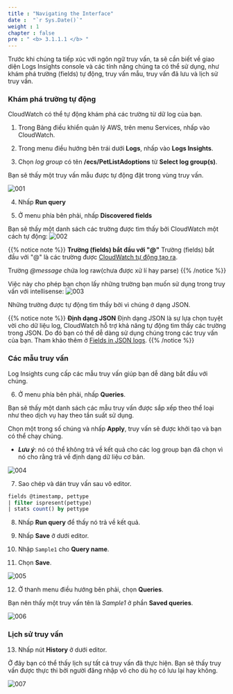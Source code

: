 ```yaml
---
title : "Navigating the Interface"
date :  "`r Sys.Date()`" 
weight : 1 
chapter : false
pre : " <b> 3.1.1.1 </b> "
---
```


Trước khi chúng ta tiếp xúc với ngôn ngữ truy vấn, ta sẽ cần biết về giao diện Logs Insights console và các tính năng chúng ta có thể sử dụng, như khám phá trường (fields) tự động, truy vấn mẫu, truy vấn đã lưu và lịch sử truy vấn. 

### Khám phá trường tự động

CloudWatch có thể tự động khám phá các trường từ dữ log của bạn.

1. Trong Bảng điều khiển quản lý AWS, trên menu Services, nhấp vào CloudWatch.

2. Trong menu điều hướng bên trái dưới **Logs**, nhấp vào **Logs Insights**.

3. Chọn *log group* có tên **/ecs/PetListAdoptions** từ **Select log group(s)**.

Bạn sẽ thấy một truy vấn mẫu được tự động đặt trong vùng truy vấn.

![001](/images/3.native_observe/3.1-logs/3.1.1-log_insight/3.1.1.1-interface/001.png)

4. Nhấp **Run query**

5. Ở menu phía bên phải, nhấp **Discovered fields**

Bạn sẽ thấy một danh sách các trường được tìm thấy bởi CloudWatch một cách tự động:
![002](/images/3.native_observe/3.1-logs/3.1.1-log_insight/3.1.1.1-interface/002.png)


{{% notice note %}}
**Trường (fields) bắt đầu với "@"** 
Trường (fields) bắt đầu với "@" là các trường được [CloudWatch tự động tạo ra](https://docs.aws.amazon.com/AmazonCloudWatch/latest/logs/CWL_AnalyzeLogData-discoverable-fields.html).

Trường *@message* chứa log raw(chưa được xử lí hay parse)
{{% /notice %}}

Việc này cho phép bạn chọn lấy những trường bạn muốn sử dụng trong truy vấn với intellisense:
![003](/images/3.native_observe/3.1-logs/3.1.1-log_insight/3.1.1.1-interface/003.png)

Những trường được tự động tìm thấy bởi vì chúng ở dạng JSON.

{{% notice note %}}
**Định dạng JSON** 
Định dạng JSON là sự lựa chọn tuyệt vời cho dữ liệu log, CloudWatch hỗ trợ khả năng tự động tìm thấy các trường trong JSON. Do đó bạn có thể dễ dàng sử dụng chúng trong các truy vấn của bạn.
Tham khảo thêm ở [Fields in JSON logs](https://docs.aws.amazon.com/AmazonCloudWatch/latest/logs/CWL_AnalyzeLogData-discoverable-fields.html).
{{% /notice %}}

### Các mẫu truy vấn

Log Insights cung cấp các mẫu truy vấn giúp bạn dễ dàng bắt đầu với chúng.

6. Ở menu phía bên phải, nhấp **Queries**.

Bạn sẽ thấy một danh sách các mẫu truy vấn được sắp xếp theo thể loại như theo dịch vụ hay theo tần suất sử dụng.

Chọn một trong số chúng và nhấp **Apply**, truy vấn sẽ được khởi tạo và bạn có thể chạy chúng.

- ***Lưu ý***: nó có thể không trả về kết quả cho các log group bạn đã chọn vì nó cho rằng trả về định dạng dữ liệu cơ bản.

![004](/images/3.native_observe/3.1-logs/3.1.1-log_insight/3.1.1.1-interface/004.png)

7. Sao chép và dán truy vấn sau vô editor.

```sql
fields @timestamp, pettype
| filter ispresent(pettype)
| stats count() by pettype
```

8. Nhấp **Run query** để thấy nó trả về kết quả.

9. Nhấp **Save** ở dưới editor.

10. Nhập `Sample1` cho **Query name**.

11. Chọn **Save**.

![005](/images/3.native_observe/3.1-logs/3.1.1-log_insight/3.1.1.1-interface/005.png)

12. Ở thanh menu điều hướng bên phải, chọn **Queries**.

Bạn nên thấy một truy vấn tên là *Sample1* ở phần **Saved queries**.

![006](/images/3.native_observe/3.1-logs/3.1.1-log_insight/3.1.1.1-interface/006.png)

### Lịch sử truy vấn

13. Nhấp nút **History** ở dưới editor.

Ở đây bạn có thể thấy lịch sự tất cả truy vấn đã thực hiện. Bạn sẽ thấy truy vấn được thực thi bởi người đăng nhập vô cho dù họ có lưu lại hay không.

![007](/images/3.native_observe/3.1-logs/3.1.1-log_insight/3.1.1.1-interface/007.png)